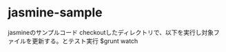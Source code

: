 jasmine-sample
==============

jasmineのサンプルコード
checkoutしたディレクトリで、以下を実行し対象ファイルを更新する。とテスト実行
$grunt watch
